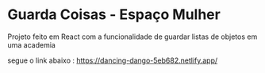 # Guarda Coisas - Espaço Mulher

Projeto feito em React com a funcionalidade de guardar listas de objetos em uma academia

segue o link abaixo : https://dancing-dango-5eb682.netlify.app/
